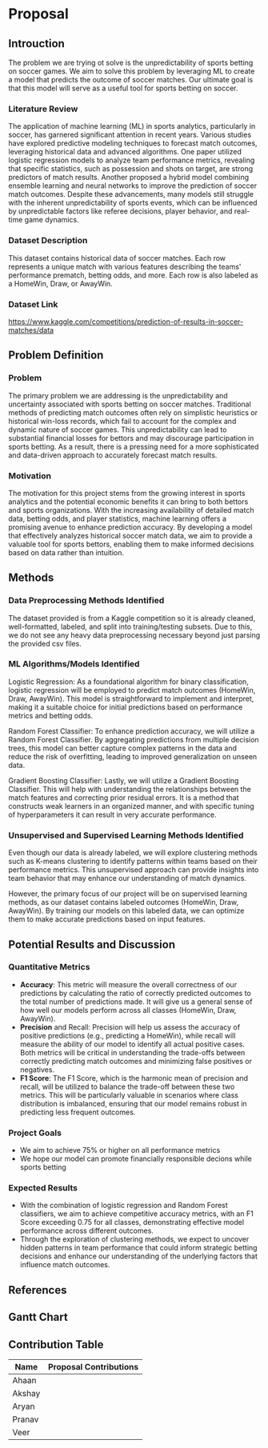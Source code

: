 # Proposal



## Introuction

The problem we are trying ot solve is the unpredictability of sports betting on soccer games. We aim to solve this problem by leveraging ML to create a model that predicts the outcome of soccer matches. Our ultimate goal is that this model will serve as a useful tool for sports betting on soccer.

### Literature Review
The application of machine learning (ML) in sports analytics, particularly in soccer, has garnered significant attention in recent years. Various studies have explored predictive modeling techniques to forecast match outcomes, leveraging historical data and advanced algorithms. One paper utilized logistic regression models to analyze team performance metrics, revealing that specific statistics, such as possession and shots on target, are strong predictors of match results. Another proposed a hybrid model combining ensemble learning and neural networks to improve the prediction of soccer match outcomes. Despite these advancements, many models still struggle with the inherent unpredictability of sports events, which can be influenced by unpredictable factors like referee decisions, player behavior, and real-time game dynamics.

### Dataset Description
This dataset contains historical data of soccer matches. Each row represents a unique match with various features describing the teams' performance prematch, betting odds, and more. Each row is also labeled as a HomeWin, Draw, or AwayWin.

### Dataset Link
https://www.kaggle.com/competitions/prediction-of-results-in-soccer-matches/data  



## Problem Definition

### Problem
The primary problem we are addressing is the unpredictability and uncertainty associated with sports betting on soccer matches. Traditional methods of predicting match outcomes often rely on simplistic heuristics or historical win-loss records, which fail to account for the complex and dynamic nature of soccer games. This unpredictability can lead to substantial financial losses for bettors and may discourage participation in sports betting. As a result, there is a pressing need for a more sophisticated and data-driven approach to accurately forecast match results.

### Motivation
The motivation for this project stems from the growing interest in sports analytics and the potential economic benefits it can bring to both bettors and sports organizations. With the increasing availability of detailed match data, betting odds, and player statistics, machine learning offers a promising avenue to enhance prediction accuracy. By developing a model that effectively analyzes historical soccer match data, we aim to provide a valuable tool for sports bettors, enabling them to make informed decisions based on data rather than intuition. 


## Methods

### Data Preprocessing Methods Identified
The dataset provided is from a Kaggle competition so it is already cleaned, well-formatted, labeled, and split into training/testing subsets. Due to this, we do not see any heavy data preprocessing necessary beyond just parsing the provided csv files.

### ML Algorithms/Models Identified
Logistic Regression: As a foundational algorithm for binary classification, logistic regression will be employed to predict match outcomes (HomeWin, Draw, AwayWin). This model is straightforward to implement and interpret, making it a suitable choice for initial predictions based on performance metrics and betting odds.

Random Forest Classifier: To enhance prediction accuracy, we will utilize a Random Forest Classifier. By aggregating predictions from multiple decision trees, this model can better capture complex patterns in the data and reduce the risk of overfitting, leading to improved generalization on unseen data.

Gradient Boosting Classifier: Lastly, we will utilize a Gradient Boosting Classifier. This will help with understanding the relationships between the match features and correcting prior residual errors. It is a method that constructs weak learners in an organized manner, and with specific tuning of hyperparameters it can result in very accurate performance.

### Unsupervised and Supervised Learning Methods Identified
Even though our data is already labeled, we will explore clustering methods such as K-means clustering to identify patterns within teams based on their performance metrics. This unsupervised approach can provide insights into team behavior that may enhance our understanding of match dynamics.

However, the primary focus of our project will be on supervised learning methods, as our dataset contains labeled outcomes (HomeWin, Draw, AwayWin). By training our models on this labeled data, we can optimize them to make accurate predictions based on input features.



## Potential Results and Discussion

### Quantitative Metrics
- **Accuracy**: This metric will measure the overall correctness of our predictions by calculating the ratio of correctly predicted outcomes to the total number of predictions made. It will give us a general sense of how well our models perform across all classes (HomeWin, Draw, AwayWin).
- **Precision** and Recall: Precision will help us assess the accuracy of positive predictions (e.g., predicting a HomeWin), while recall will measure the ability of our model to identify all actual positive cases. Both metrics will be critical in understanding the trade-offs between correctly predicting match outcomes and minimizing false positives or negatives.
- **F1 Score**: The F1 Score, which is the harmonic mean of precision and recall, will be utilized to balance the trade-off between these two metrics. This will be particularly valuable in scenarios where class distribution is imbalanced, ensuring that our model remains robust in predicting less frequent outcomes.

### Project Goals
- We aim to achieve 75% or higher on all performance metrics
- We hope our model can promote financially responsible decions while sports betting

### Expected Results
- With the combination of logistic regression and Random Forest classifiers, we aim to achieve competitive accuracy metrics, with an F1 Score exceeding 0.75 for all classes, demonstrating effective model performance across different outcomes.
- Through the exploration of clustering methods, we expect to uncover hidden patterns in team performance that could inform strategic betting decisions and enhance our understanding of the underlying factors that influence match outcomes.


## References



## Gantt Chart



## Contribution Table

| Name     | Proposal Contributions |
|----------|------------------------|
| Ahaan    |                        |
| Akshay   |                        |
| Aryan    |                        |
| Pranav   |                        |
| Veer     |                        |

